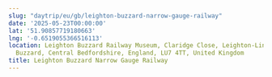 ```yaml
---
slug: "daytrip/eu/gb/leighton-buzzard-narrow-gauge-railway"
date: '2025-05-23T00:00:00'
lat: '51.90857719180663'
lng: '-0.6519055366516113'
location: Leighton Buzzard Railway Museum, Claridge Close, Leighton-Linslade, Leighton
  Buzzard, Central Bedfordshire, England, LU7 4TT, United Kingdom
title: Leighton Buzzard Narrow Gauge Railway
---
```



